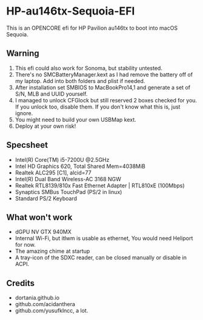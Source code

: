 # HP-au146tx-Sequoia-EFI
This is an OPENCORE efi for HP Pavilion au146tx to boot into macOS Sequoia.

## Warning
1. This efi could also work for Sonoma, but stability untested.
2. There's no SMCBatteryManager.kext as I had remove the battery off of my laptop. Add into both folders and plist if needed.
3. After installation set SMBIOS to MacBookPro14,1 and generate a set of S/N, MLB and UUID yourself.
4. I managed to unlock CFGlock but still reserved 2 boxes checked for you. If you unlock too, disable them. If you don't know what this is, just ignore.
4. You might need to build your own USBMap kext.
5. Deploy at your own risk!

## Specsheet
- Intel(R) Core(TM) i5-7200U @2.5GHz
- Intel HD Graphics 620, Total Shared Mem=4038MiB
- Realtek ALC295 [C1], alcid=77
- Intel(R) Dual Band Wireless-AC 3168 NGW
- Realtek RTL8139/810x Fast Ethernet Adapter | RTL810xE (100Mbps)
- Synaptics SMBus TouchPad (PS/2 in linux)
- Standard PS/2 Keyboard

## What won't work
- dGPU NV GTX 940MX
- Internal Wi-Fi, but itlwm is usable as ethernet, You would need Heliport for now.
- The amazing chime at startup
- A tray-icon of the SDXC reader, can be closed manually or disable in ACPI.

## Credits
- dortania.github.io
- github.com/acidanthera
- github.com/yusufklncc, a lot.
